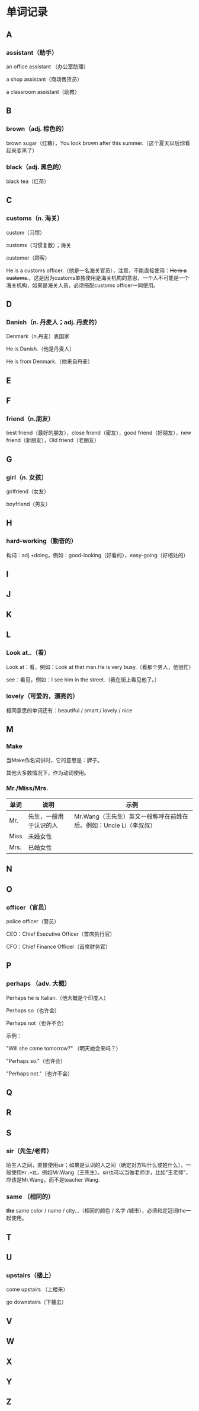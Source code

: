 # 单词记录



## A

### assistant（助手）

an office assistant （办公室助理）

a shop assistant（商场售货员）

a classroom assistant（助教）



## B 

### brown（adj. 棕色的）

brown sugar（红糖），You look brown after this summer.（这个夏天以后你看起来变黑了）



### black（adj. 黑色的）

black tea（红茶）



## C

### customs（n. 海关）

custom（习惯）

customs（习惯复数）；海关

customer（顾客）

He is a customs officer.（他是一名海关官员），注意，不能直接使用：~~He is a customs~~.，这是因为customs单独使用是海关机构的意思，一个人不可能是一个海关机构，如果是海关人员，必须搭配customs officer一同使用。



## D

### Danish（n. 丹麦人；adj. 丹麦的）

Denmark（n.丹麦）表国家

He is Danish.（他是丹麦人）

He is from Denmark.（他来自丹麦）



## E 

## F
### friend（n.朋友）

best friend（最好的朋友），close friend（密友），good friend（好朋友），new friend（新朋友），Old friend（老朋友）

## G

### girl（n. 女孩）

girlfriend（女友）

boyfriend（男友）



## H

### hard-working（勤奋的）

构词：adj.+doing，例如：good-looking（好看的），easy-going（好相处的）



## I

## J
## K


## L

### Look at..（看）

Look at：看，例如：Look at that man.He is very busy.（看那个男人，他很忙）

see：看见，例如：I see him in the street.（我在街上看见他了。）

### lovely（可爱的，漂亮的）

相同意思的单词还有：beautiful / smart / lovely / nice

## M

### Make

当Make作名词讲时，它的意思是：牌子。

其他大多数情况下，作为动词使用。

### Mr./Miss/Mrs.

| 单词 | 说明                   | 示例                                                         |
| ---- | ---------------------- | ------------------------------------------------------------ |
| Mr.  | 先生，一般用于认识的人 | Mr.Wang（王先生）英文一般称呼在前姓在后。例如：Uncle Li（李叔叔） |
| Miss | 未婚女性               |                                                              |
| Mrs. | 已婚女性               |                                                              |



## N

## O
### officer（官员）

police officer（警员）

CEO：Chief Executive Officer（首席执行官）

CFO：Chief Finance Officer（首席财务官）

## P

### perhaps （adv. 大概）

Perhaps he is Italian.（他大概是个印度人）

Perhaps so（也许会）

Perhaps not（也许不会）

示例：

"Will she come tomorrow?" （明天她会来吗？）

"Perhaps so."（也许会）

"Perhaps not."（也许不会）

## Q

## R
## S
### sir（先生/老师）

陌生人之间，直接使用sir；如果是认识的人之间（确定对方叫什么或姓什么），一般使用`Mr.+姓`，例如Mr.Wang（王先生）。sir也可以当做老师讲，比如“王老师”，应该是Mr.Wang，而不是teacher Wang.

### same （相同的）

**the** same color / name / city...（相同的颜色 / 名字 /城市），必须和定冠词the一起使用。

## T

## U
### upstairs（楼上）

come upstairs （上楼来）

go downstairs（下楼去）



## V

## W
## X
## Y
## Z